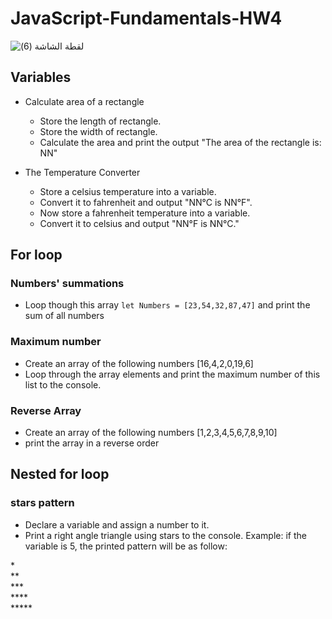 # JavaScript-Fundamentals-HW4
![‏‏لقطة الشاشة (6)](https://user-images.githubusercontent.com/52765342/187731709-aedc2741-008a-4743-b704-341b0a893c38.png)



## Variables
- Calculate area of a rectangle
    - Store the length of rectangle. 
    - Store the width of rectangle.
    - Calculate the area and print the output "The area of the rectangle is: NN" 
    
- The Temperature Converter  
    - Store a celsius temperature into a variable.
    - Convert it to fahrenheit and output "NN°C is NN°F".
    - Now store a fahrenheit temperature into a variable.
    - Convert it to celsius and output "NN°F is NN°C."

## For loop
### Numbers' summations
* Loop though this array `let Numbers = [23,54,32,87,47]` and print the sum of all numbers

### Maximum number
- Create an array of the following numbers [16,4,2,0,19,6]
- Loop through the array elements and print the maximum number of this list to the console.

### Reverse Array 
- Create an array of the following numbers [1,2,3,4,5,6,7,8,9,10]
- print the array in a reverse order


## Nested for loop


### stars pattern
- Declare a variable and assign a number to it.
- Print a right angle triangle using stars to the console. Example: if the variable is 5, the printed pattern will be as follow:

\* <br>
\** <br>
\*** <br>
\**** <br>
\***** <br>
